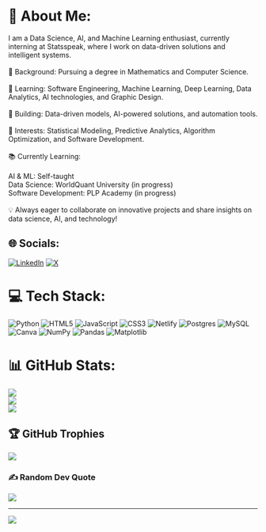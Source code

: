 # 💫 About Me:
I am a Data Science, AI, and Machine Learning enthusiast, currently interning at Statsspeak, where I work on data-driven solutions and intelligent systems.<br><br>🔹 Background: Pursuing a degree in Mathematics and Computer Science.<br><br>🔹 Learning: Software Engineering, Machine Learning, Deep Learning, Data Analytics, AI technologies, and Graphic Design.<br><br>🔹 Building: Data-driven models, AI-powered solutions, and automation tools.<br><br>🔹 Interests: Statistical Modeling, Predictive Analytics, Algorithm Optimization, and Software Development.<br><br>📚 Currently Learning:<br><br>AI & ML: Self-taught<br>Data Science: WorldQuant University (in progress)<br>Software Development: PLP Academy (in progress)<br><br>💡 Always eager to collaborate on innovative projects and share insights on data science, AI, and technology!


## 🌐 Socials:
[![LinkedIn](https://img.shields.io/badge/LinkedIn-%230077B5.svg?logo=linkedin&logoColor=white)](https://linkedin.com/in/https://www.linkedin.com/in/sidney-muriuki-688207285/) [![X](https://img.shields.io/badge/X-black.svg?logo=X&logoColor=white)](https://x.com/https://x.com/nino_sidney) 

# 💻 Tech Stack:
![Python](https://img.shields.io/badge/python-3670A0?style=for-the-badge&logo=python&logoColor=ffdd54) ![HTML5](https://img.shields.io/badge/html5-%23E34F26.svg?style=for-the-badge&logo=html5&logoColor=white) ![JavaScript](https://img.shields.io/badge/javascript-%23323330.svg?style=for-the-badge&logo=javascript&logoColor=%23F7DF1E) ![CSS3](https://img.shields.io/badge/css3-%231572B6.svg?style=for-the-badge&logo=css3&logoColor=white) ![Netlify](https://img.shields.io/badge/netlify-%23000000.svg?style=for-the-badge&logo=netlify&logoColor=#00C7B7) ![Postgres](https://img.shields.io/badge/postgres-%23316192.svg?style=for-the-badge&logo=postgresql&logoColor=white) ![MySQL](https://img.shields.io/badge/mysql-4479A1.svg?style=for-the-badge&logo=mysql&logoColor=white) ![Canva](https://img.shields.io/badge/Canva-%2300C4CC.svg?style=for-the-badge&logo=Canva&logoColor=white) ![NumPy](https://img.shields.io/badge/numpy-%23013243.svg?style=for-the-badge&logo=numpy&logoColor=white) ![Pandas](https://img.shields.io/badge/pandas-%23150458.svg?style=for-the-badge&logo=pandas&logoColor=white) ![Matplotlib](https://img.shields.io/badge/Matplotlib-%23ffffff.svg?style=for-the-badge&logo=Matplotlib&logoColor=black)

# 📊 GitHub Stats:
![](https://github-readme-stats.vercel.app/api?username=mathncode-sid&theme=dark&hide_border=false&include_all_commits=true&count_private=false)<br/>
![](https://nirzak-streak-stats.vercel.app/?user=mathncode-sid&theme=dark&hide_border=false)<br/>
![](https://github-readme-stats.vercel.app/api/top-langs/?username=mathncode-sid&theme=dark&hide_border=false&include_all_commits=true&count_private=false&layout=compact)

## 🏆 GitHub Trophies
![](https://github-profile-trophy.vercel.app/?username=mathncode-sid&theme=radical&no-frame=false&no-bg=true&margin-w=4)

### ✍️ Random Dev Quote
![](https://quotes-github-readme.vercel.app/api?type=horizontal&theme=radical)

---
[![](https://visitcount.itsvg.in/api?id=mathncode-sid&icon=0&color=0)](https://visitcount.itsvg.in)

<!-- Proudly created with GPRM ( https://gprm.itsvg.in ) -->
